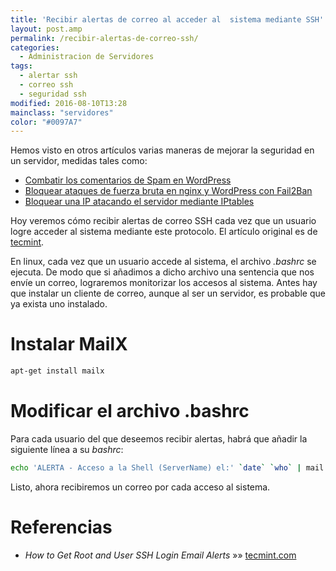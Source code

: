 ```yaml
---
title: 'Recibir alertas de correo al acceder al  sistema mediante SSH'
layout: post.amp
permalink: /recibir-alertas-de-correo-ssh/
categories:
  - Administracion de Servidores
tags:
  - alertar ssh
  - correo ssh
  - seguridad ssh
modified: 2016-08-10T13:28
mainclass: "servidores"
color: "#0097A7"
---
```


Hemos visto en otros artículos varias maneras de mejorar la seguridad en un servidor, medidas tales como:

* [Combatir los comentarios de Spam en WordPress][1]
* [Bloquear ataques de fuerza bruta en nginx y WordPress con Fail2Ban][2]
* [Bloquear una IP atacando el servidor mediante IPtables][3]

Hoy veremos cómo recibir alertas de correo SSH cada vez que un usuario logre acceder al sistema mediante este protocolo. El artículo original es de <a href="http://www.tecmint.com" title="TecMint" target="_blank">tecmint</a>.

En linux, cada vez que un usuario accede al sistema, el archivo *.bashrc* se ejecuta. De modo que si añadimos a dicho archivo una sentencia que nos envíe un correo, lograremos monitorizar los accesos al sistema. Antes hay que instalar un cliente de correo, aunque al ser un servidor, es probable que ya exista uno instalado.



# Instalar MailX

<!--more-->

```bash
apt-get install mailx
```

# Modificar el archivo .bashrc

Para cada usuario del que deseemos recibir alertas, habrá que añadir la siguiente línea a su *bashrc*:

```bash
echo 'ALERTA - Acceso a la Shell (ServerName) el:' `date` `who` | mail -s "Alerta: Acceso shell de `who | cut -d'(' -f2 | cut -d')' -f1`" correo@electrónico.com
```

Listo, ahora recibiremos un correo por cada acceso al sistema.

# Referencias

- *How to Get Root and User SSH Login Email Alerts* »» <a href="http://www.tecmint.com/get-root-ssh-login-email-alerts-in-linux" target="_blank">tecmint.com</a>

 [1]: https://elbauldelprogramador.com/combatir-los-comentarios-de-spam-en-wordpress/ "Combatir los comentarios de spam en WordPress"
 [2]: https://elbauldelprogramador.com/bloquear-ataques-de-fuerza-bruta-en-nginx-y-wordpress-con-fail2ban/ "Bloquear ataques de fuerza bruta en Nginx y WordPress con Fail2Ban"
 [3]: https://elbauldelprogramador.com/bloquear-una-ip-atacanto-el-servidor-mediante-iptables/ "Bloquear una IP atacando el servidor mediante iptables"

